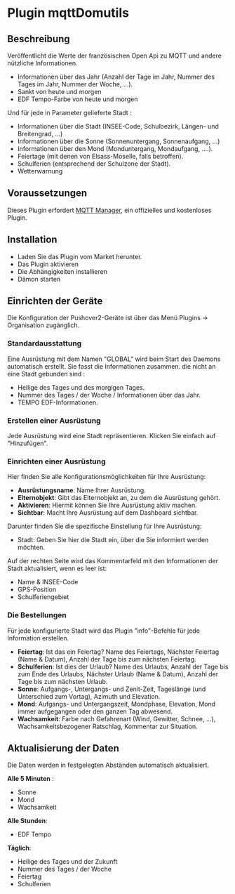 # Plugin mqttDomutils

## Beschreibung

Veröffentlicht die Werte der französischen Open Api zu MQTT und andere nützliche Informationen.

- Informationen über das Jahr (Anzahl der Tage im Jahr, Nummer des Tages im Jahr, Nummer der Woche, ...).
- Sankt von heute und morgen
- EDF Tempo-Farbe von heute und morgen

Und für jede in Parameter gelieferte Stadt :

- Informationen über die Stadt (INSEE-Code, Schulbezirk, Längen- und Breitengrad, ...)
- Informationen über die Sonne (Sonnenuntergang, Sonnenaufgang, ...)
- Informationen über den Mond (Monduntergang, Mondaufgang, ....).
- Feiertage (mit denen von Elsass-Moselle, falls betroffen).
- Schulferien (entsprechend der Schulzone der Stadt).
- Wetterwarnung

## Voraussetzungen

Dieses Plugin erfordert [MQTT Manager](https://market.jeedom.com/index.php?v=d&p=market_display&id=4213), ein offizielles und kostenloses Plugin.

## Installation

- Laden Sie das Plugin vom Market herunter.
- Das Plugin aktivieren
- Die Abhängigkeiten installieren
- Dämon starten

## Einrichten der Geräte

Die Konfiguration der Pushover2-Geräte ist über das Menü Plugins → Organisation zugänglich.

### Standardausstattung

Eine Ausrüstung mit dem Namen "GLOBAL" wird beim Start des Daemons automatisch erstellt. Sie fasst die Informationen zusammen.
die nicht an eine Stadt gebunden sind :

- Heilige des Tages und des morgigen Tages.
- Nummer des Tages / der Woche / Informationen über das Jahr.
- TEMPO EDF-Informationen.

### Erstellen einer Ausrüstung

Jede Ausrüstung wird eine Stadt repräsentieren. Klicken Sie einfach auf "Hinzufügen".

### Einrichten einer Ausrüstung

Hier finden Sie alle Konfigurationsmöglichkeiten für Ihre Ausrüstung:

- **Ausrüstungsname**: Name Ihrer Ausrüstung.
- **Elternobjekt**: Gibt das Elternobjekt an, zu dem die Ausrüstung gehört.
- **Aktivieren**: Hiermit können Sie Ihre Ausrüstung aktiv machen.
- **Sichtbar**: Macht Ihre Ausrüstung auf dem Dashboard sichtbar.

Darunter finden Sie die spezifische Einstellung für Ihre Ausrüstung:

- Stadt: Geben Sie hier die Stadt ein, über die Sie informiert werden möchten.

Auf der rechten Seite wird das Kommentarfeld mit den Informationen der Stadt aktualisiert, wenn es leer ist:

- Name & INSEE-Code
- GPS-Position
- Schulferiengebiet

### Die Bestellungen

Für jede konfigurierte Stadt wird das Plugin "info"-Befehle für jede Information erstellen.

- **Feiertag**: Ist das ein Feiertag? Name des Feiertags, Nächster Feiertag (Name & Datum), Anzahl der Tage bis zum nächsten Feiertag.
- **Schulferien**: Ist dies der Urlaub? Name des Urlaubs, Anzahl der Tage bis zum Ende des Urlaubs, Nächster Urlaub (Name & Datum), Anzahl der Tage bis zum nächsten Urlaub.
- **Sonne**: Aufgangs-, Untergangs- und Zenit-Zeit, Tageslänge (und Unterschied zum Vortag), Azimuth und Elevation.
- **Mond**: Aufgangs- und Untergangszeit, Mondphase, Elevation, Mond immer aufgegangen oder den ganzen Tag abwesend.
- **Wachsamkeit**: Farbe nach Gefahrenart (Wind, Gewitter, Schnee, ...), Wachsamkeitsbezogener Ratschlag, Kommentar zur Situation.

## Aktualisierung der Daten

Die Daten werden in festgelegten Abständen automatisch aktualisiert.

**Alle 5 Minuten** :
- Sonne
- Mond
- Wachsamkeit

**Alle Stunden**:
- EDF Tempo

**Täglich**:
- Heilige des Tages und der Zukunft
- Nummer des Tages / der Woche
- Feiertag
- Schulferien
